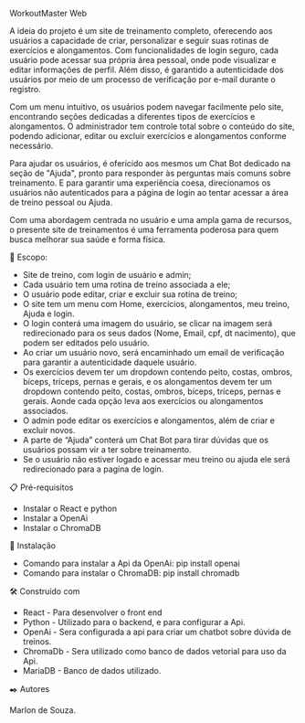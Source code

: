 WorkoutMaster Web

A ideia do projeto é um site de treinamento completo, oferecendo aos usuários a capacidade de criar, personalizar e seguir suas rotinas de exercícios e alongamentos. Com funcionalidades de login seguro, cada usuário pode acessar sua própria área pessoal, onde pode visualizar e editar informações de perfil. Além disso, é garantido a autenticidade dos usuários por meio de um processo de verificação por e-mail durante o registro.

Com um menu intuitivo, os usuários podem navegar facilmente pelo site, encontrando seções dedicadas a diferentes tipos de exercícios e alongamentos. O administrador tem controle total sobre o conteúdo do site, podendo adicionar, editar ou excluir exercícios e alongamentos conforme necessário.

Para ajudar os usuários, é ofericido aos mesmos um Chat Bot dedicado na seção de "Ajuda", pronto para responder às perguntas mais comuns sobre treinamento. E para garantir uma experiência coesa, direcionamos os usuários não autenticados para a página de login ao tentar acessar a área de treino pessoal ou Ajuda.

Com uma abordagem centrada no usuário e uma ampla gama de recursos, o presente site de treinamentos é uma ferramenta poderosa para quem busca melhorar sua saúde e forma física.

🚀 Escopo:

- Site de treino, com login de usuário e admin;
- Cada usuário tem uma rotina de treino associada a ele;
- O usuário pode editar, criar e excluir sua rotina de treino; 
- O site tem um menu com Home, exercícios, alongamentos, meu treino, Ajuda e login.
- O login conterá uma imagem do usuário, se clicar na imagem será redirecionado para os seus dados (Nome, Email, cpf, dt nacimento), que podem ser editados pelo usuário. 
- Ao criar um usuário novo, será encaminhado um email de verificação para garantir a autenticidade daquele usuário. 
- Os exercícios devem ter um dropdown contendo peito, costas, ombros, bíceps, tríceps, pernas e gerais, e os alongamentos devem ter um dropdown contendo peito, costas, ombros, bíceps, tríceps, pernas e gerais. Aonde cada opção leva aos exercícios ou alongamentos associados. 
- O admin pode editar os exercícios e alongamentos, além de criar e excluir novos.  
- A parte de “Ajuda” conterá um Chat Bot para tirar dúvidas que os usuários possam vir a ter sobre treinamento. 
- Se o usuário não estiver logado e acessar meu treino ou ajuda ele será redirecionado para a pagína de login. 

📋 Pré-requisitos
- Instalar o React e python
- Instalar a OpenAi
- Instalar o ChromaDB


🔧 Instalação

- Comando para instalar a Api da OpenAi: pip install openai
- Comando para instalar o ChromaDB: pip install chromadb

🛠️ Construído com

- React - Para desenvolver o front end
- Python - Utilizado para o backend, e para configurar a Api.
- OpenAi - Sera configurada a api para criar um chatbot sobre dúvida de treinos.
- ChromaDb - Sera utilizado como banco de dados vetorial para uso da Api. 
- MariaDB - Banco de dados utilizado.

✒️ Autores

Marlon de Souza. 


